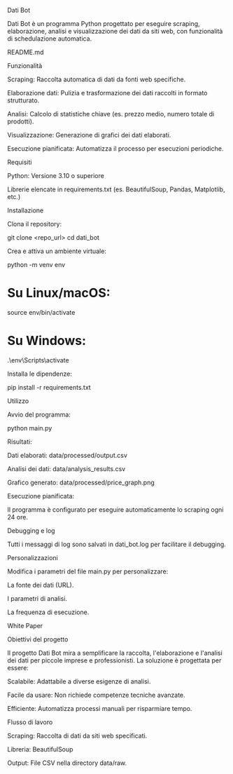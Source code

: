 Dati Bot

Dati Bot è un programma Python progettato per eseguire scraping, elaborazione, analisi e visualizzazione dei dati da siti web, con funzionalità di schedulazione automatica.

README.md

Funzionalità

Scraping: Raccolta automatica di dati da fonti web specifiche.

Elaborazione dati: Pulizia e trasformazione dei dati raccolti in formato strutturato.

Analisi: Calcolo di statistiche chiave (es. prezzo medio, numero totale di prodotti).

Visualizzazione: Generazione di grafici dei dati elaborati.

Esecuzione pianificata: Automatizza il processo per esecuzioni periodiche.

Requisiti

Python: Versione 3.10 o superiore

Librerie elencate in requirements.txt (es. BeautifulSoup, Pandas, Matplotlib, etc.)

Installazione

Clona il repository:

git clone <repo_url>
cd dati_bot

Crea e attiva un ambiente virtuale:

python -m venv env
# Su Linux/macOS:
source env/bin/activate
# Su Windows:
.\env\Scripts\activate

Installa le dipendenze:

pip install -r requirements.txt

Utilizzo

Avvio del programma:

python main.py

Risultati:

Dati elaborati: data/processed/output.csv

Analisi dei dati: data/analysis_results.csv

Grafico generato: data/processed/price_graph.png

Esecuzione pianificata:

Il programma è configurato per eseguire automaticamente lo scraping ogni 24 ore.

Debugging e log

Tutti i messaggi di log sono salvati in dati_bot.log per facilitare il debugging.

Personalizzazioni

Modifica i parametri del file main.py per personalizzare:

La fonte dei dati (URL).

I parametri di analisi.

La frequenza di esecuzione.

White Paper

Obiettivi del progetto

Il progetto Dati Bot mira a semplificare la raccolta, l'elaborazione e l'analisi dei dati per piccole imprese e professionisti. La soluzione è progettata per essere:

Scalabile: Adattabile a diverse esigenze di analisi.

Facile da usare: Non richiede competenze tecniche avanzate.

Efficiente: Automatizza processi manuali per risparmiare tempo.

Flusso di lavoro

Scraping: Raccolta di dati da siti web specificati.

Libreria: BeautifulSoup

Output: File CSV nella directory data/raw.